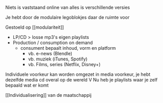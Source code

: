 Niets is vaststaand online
van alles is verschillende versies

Je hebt door de modulaire legoblokjes daar de ruimte voor

Gestoeld op [[modulariteit]]
- LP/CD > losse mp3's eigen playlists
- Production / consumption on demand
	- consument bepaalt inhoud, vorm en platform
		- vb. e-news (Blendle)
		- vb. muziek (iTunes, Spotify)
		- vb. Films, series (Netflix, Disney+)

Individuele voorkeur kan worden omgezet in media voorkeur, je hebt dezelfde media cd overal op de wereld 
   V
Nu heb je playlists waar je zelf bepaald wat er komt

[[Individualisering]] van de maatschappij
